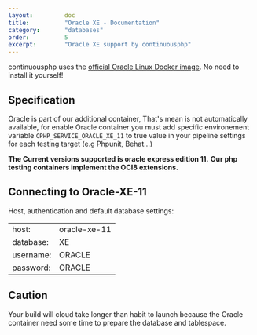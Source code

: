```yaml
---
layout:         doc
title:          "Oracle XE - Documentation"
category:       "databases"
order:          5
excerpt:        "Oracle XE support by continuousphp"
---
```


continuousphp uses the [official Oracle Linux Docker image](https://hub.docker.com/_/oraclelinux/). No need to install it yourself!

## Specification
Oracle is part of our additional container, That's mean is not automatically available, for enable Oracle container you must add specific
environement variable `CPHP_SERVICE_ORACLE_XE_11` to true value in your pipeline settings for each testing target (e.g Phpunit, Behat...)

__The Current versions supported is oracle express edition 11.__
__Our php testing containers implement the OCI8 extensions.__

## Connecting to Oracle-XE-11

Host, authentication and default database settings:

<table>
  <tr>
    <td>host:</td><td>oracle-xe-11</td> 
  </tr>
  <tr>
    <td>database:</td><td>XE</td> 
  </tr>
  <tr>
    <td>username:</td><td>ORACLE</td> 
  </tr>
  <tr>
    <td>password:</td><td>ORACLE</td>
  </tr>
</table>


## Caution
Your build will cloud take longer than habit to launch because the Oracle container need some time to prepare the database and tablespace.

